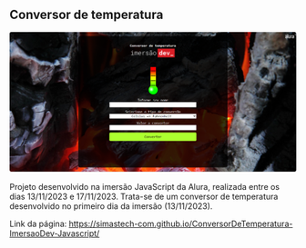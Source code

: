 ## Conversor de temperatura

<img src="https://github.com/simastech-com/ConversorDeTemperatura-ImersaoDev-Javascript/blob/main/img/splash.png" width="600">

Projeto desenvolvido na imersão JavaScript da Alura, realizada entre os dias 13/11/2023 e 17/11/2023. Trata-se de um conversor de temperatura desenvolvido no primeiro dia da imersão (13/11/2023).

Link da página: https://simastech-com.github.io/ConversorDeTemperatura-ImersaoDev-Javascript/